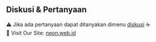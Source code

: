 

## Diskusi & Pertanyaan
:warning:  Jika ada pertanyaan dapat ditanyakan dimenu [diskusi](https://github.com/neonwebid/neon-wp-snippet/discussions) :coffee:  
:link:  Visit Our Site: [neon.web.id](https://neon.web.id)
